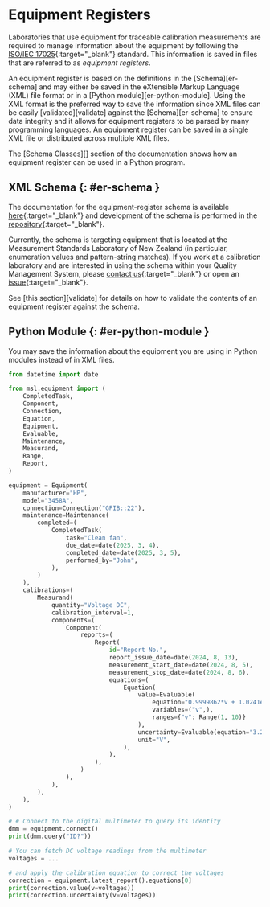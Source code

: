 # Equipment Registers

Laboratories that use equipment for traceable calibration measurements are required to manage information about the equipment by following the [ISO/IEC 17025](https://www.iso.org/ISO-IEC-17025-testing-and-calibration-laboratories.html){:target="_blank"} standard. This information is saved in files that are referred to as *equipment registers*.

An equipment register is based on the definitions in the [Schema][er-schema] and may either be saved in the eXtensible Markup Language (XML) file format or in a [Python module][er-python-module]. Using the XML format is the preferred way to save the information since XML files can be easily [validated][validate] against the [Schema][er-schema] to ensure data integrity and it allows for equipment registers to be parsed by many programming languages. An equipment register can be saved in a single XML file or distributed across multiple XML files.

The [Schema Classes][] section of the documentation shows how an equipment register can be used in a Python program.

## XML Schema {: #er-schema }

The documentation for the equipment-register schema is available [here](https://mslnz.github.io/equipment-register-schema/latest/){:target="_blank"} and development of the schema is performed in the [repository](https://github.com/MSLNZ/equipment-register-schema){:target="_blank"}.

Currently, the schema is targeting equipment that is located at the Measurement Standards Laboratory of New Zealand (in particular, enumeration values and pattern-string matches). If you work at a calibration laboratory and are interested in using the schema within your Quality Management System, please [contact us](https://www.measurement.govt.nz/contact-us){:target="_blank"} or open an [issue](https://github.com/MSLNZ/equipment-register-schema/issues){:target="_blank"}.

See [this section][validate] for details on how to validate the contents of an equipment register against the schema.

## Python Module {: #er-python-module }

You may save the information about the equipment you are using in Python modules instead of in XML files.

```python
from datetime import date

from msl.equipment import (
    CompletedTask,
    Component,
    Connection,
    Equation,
    Equipment,
    Evaluable,
    Maintenance,
    Measurand,
    Range,
    Report,
)

equipment = Equipment(
    manufacturer="HP",
    model="3458A",
    connection=Connection("GPIB::22"),
    maintenance=Maintenance(
        completed=(
            CompletedTask(
                task="Clean fan",
                due_date=date(2025, 3, 4),
                completed_date=date(2025, 3, 5),
                performed_by="John",
            ),
        )
    ),
    calibrations=(
        Measurand(
            quantity="Voltage DC",
            calibration_interval=1,
            components=(
                Component(
                    reports=(
                        Report(
                            id="Report No.",
                            report_issue_date=date(2024, 8, 13),
                            measurement_start_date=date(2024, 8, 5),
                            measurement_stop_date=date(2024, 8, 6),
                            equations=(
                                Equation(
                                    value=Evaluable(
                                        equation="0.9999862*v + 1.0241e-5",
                                        variables=("v",),
                                        ranges={"v": Range(1, 10)}
                                    ),
                                    uncertainty=Evaluable(equation="3.2e-7"),
                                    unit="V",
                                ),
                            ),
                        ),
                    )
                ),
            ),
        ),
    ),
)

# # Connect to the digital multimeter to query its identity
dmm = equipment.connect()
print(dmm.query("ID?"))

# You can fetch DC voltage readings from the multimeter
voltages = ...

# and apply the calibration equation to correct the voltages
correction = equipment.latest_report().equations[0]
print(correction.value(v=voltages))
print(correction.uncertainty(v=voltages))
```
